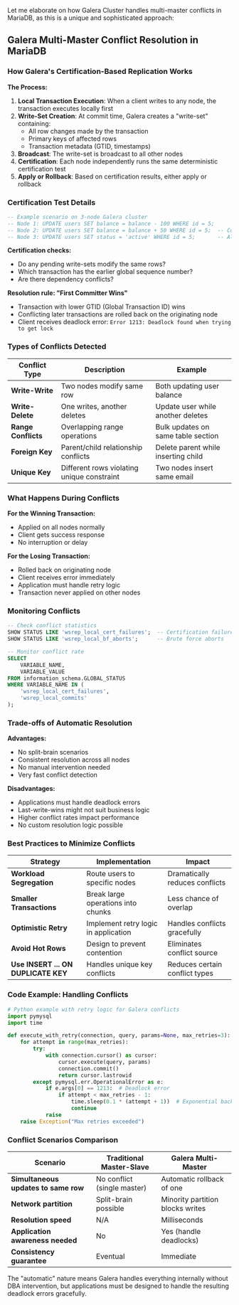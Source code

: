 Let me elaborate on how Galera Cluster handles multi-master conflicts in MariaDB, as this is a unique and sophisticated approach:

## Galera Multi-Master Conflict Resolution in MariaDB

### How Galera's Certification-Based Replication Works

**The Process:**
1. **Local Transaction Execution**: When a client writes to any node, the transaction executes locally first
2. **Write-Set Creation**: At commit time, Galera creates a "write-set" containing:
   - All row changes made by the transaction
   - Primary keys of affected rows
   - Transaction metadata (GTID, timestamps)
3. **Broadcast**: The write-set is broadcast to all other nodes
4. **Certification**: Each node independently runs the same deterministic certification test
5. **Apply or Rollback**: Based on certification results, either apply or rollback

### Certification Test Details

```sql
-- Example scenario on 3-node Galera cluster
-- Node 1: UPDATE users SET balance = balance - 100 WHERE id = 5;
-- Node 2: UPDATE users SET balance = balance + 50 WHERE id = 5;  -- Conflict!
-- Node 3: UPDATE users SET status = 'active' WHERE id = 5;       -- Also conflict!
```

**Certification checks:**
- Do any pending write-sets modify the same rows?
- Which transaction has the earlier global sequence number?
- Are there dependency conflicts?

**Resolution rule: "First Committer Wins"**
- Transaction with lower GTID (Global Transaction ID) wins
- Conflicting later transactions are rolled back on the originating node
- Client receives deadlock error: `Error 1213: Deadlock found when trying to get lock`

### Types of Conflicts Detected

| Conflict Type | Description | Example |
|--------------|-------------|---------|
| **Write-Write** | Two nodes modify same row | Both updating user balance |
| **Write-Delete** | One writes, another deletes | Update user while another deletes |
| **Range Conflicts** | Overlapping range operations | Bulk updates on same table section |
| **Foreign Key** | Parent/child relationship conflicts | Delete parent while inserting child |
| **Unique Key** | Different rows violating unique constraint | Two nodes insert same email |

### What Happens During Conflicts

**For the Winning Transaction:**
- Applied on all nodes normally
- Client gets success response
- No interruption or delay

**For the Losing Transaction:**
- Rolled back on originating node
- Client receives error immediately
- Application must handle retry logic
- Transaction never applied on other nodes

### Monitoring Conflicts

```sql
-- Check conflict statistics
SHOW STATUS LIKE 'wsrep_local_cert_failures';  -- Certification failures
SHOW STATUS LIKE 'wsrep_local_bf_aborts';      -- Brute force aborts

-- Monitor conflict rate
SELECT 
    VARIABLE_NAME,
    VARIABLE_VALUE 
FROM information_schema.GLOBAL_STATUS 
WHERE VARIABLE_NAME IN (
    'wsrep_local_cert_failures',
    'wsrep_local_commits'
);
```

### Trade-offs of Automatic Resolution

**Advantages:**
- No split-brain scenarios
- Consistent resolution across all nodes
- No manual intervention needed
- Very fast conflict detection

**Disadvantages:**
- Applications must handle deadlock errors
- Last-write-wins might not suit business logic
- Higher conflict rates impact performance
- No custom resolution logic possible

### Best Practices to Minimize Conflicts

| Strategy | Implementation | Impact |
|----------|----------------|---------|
| **Workload Segregation** | Route users to specific nodes | Dramatically reduces conflicts |
| **Smaller Transactions** | Break large operations into chunks | Less chance of overlap |
| **Optimistic Retry** | Implement retry logic in application | Handles conflicts gracefully |
| **Avoid Hot Rows** | Design to prevent contention | Eliminates conflict source |
| **Use INSERT ... ON DUPLICATE KEY** | Handles unique key conflicts | Reduces certain conflict types |

### Code Example: Handling Conflicts

```python
# Python example with retry logic for Galera conflicts
import pymysql
import time

def execute_with_retry(connection, query, params=None, max_retries=3):
    for attempt in range(max_retries):
        try:
            with connection.cursor() as cursor:
                cursor.execute(query, params)
                connection.commit()
                return cursor.lastrowid
        except pymysql.err.OperationalError as e:
            if e.args[0] == 1213:  # Deadlock error
                if attempt < max_retries - 1:
                    time.sleep(0.1 * (attempt + 1))  # Exponential backoff
                    continue
            raise
    raise Exception("Max retries exceeded")
```

### Conflict Scenarios Comparison

| Scenario | Traditional Master-Slave | Galera Multi-Master |
|----------|-------------------------|-------------------|
| **Simultaneous updates to same row** | No conflict (single master) | Automatic rollback of one |
| **Network partition** | Split-brain possible | Minority partition blocks writes |
| **Resolution speed** | N/A | Milliseconds |
| **Application awareness needed** | No | Yes (handle deadlocks) |
| **Consistency guarantee** | Eventual | Immediate |

The "automatic" nature means Galera handles everything internally without DBA intervention, but applications must be designed to handle the resulting deadlock errors gracefully.
